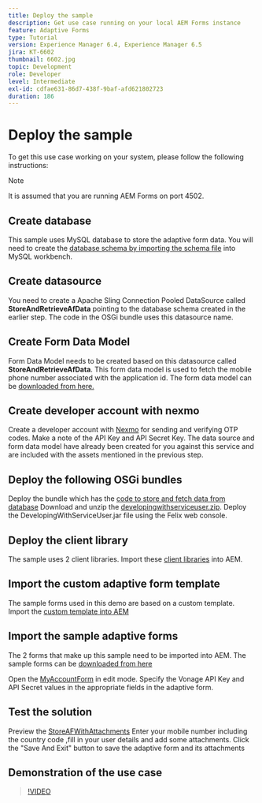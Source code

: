 ```yaml
---
title: Deploy the sample
description: Get use case running on your local AEM Forms instance
feature: Adaptive Forms
type: Tutorial
version: Experience Manager 6.4, Experience Manager 6.5
jira: KT-6602
thumbnail: 6602.jpg
topic: Development
role: Developer
level: Intermediate
exl-id: cdfae631-86d7-438f-9baf-afd621802723
duration: 186
---
```

# Deploy the sample

To get this use case working on your system, please follow the following instructions:

>[!NOTE]
>It is assumed that you are running AEM Forms on port 4502.


## Create database

This sample uses MySQL database to store the adaptive form data. You will need to create the [database schema by importing the schema file](assets/data-base-schema.sql) into MySQL workbench. 

## Create datasource

You need to create a Apache Sling Connection Pooled DataSource called **StoreAndRetrieveAfData** pointing to the  database schema created in the earlier step. The code in the OSGi bundle uses this datasource name.

## Create Form Data Model

Form Data Model needs to be created based on this datasource called **StoreAndRetrieveAfData**. This form data model is used to fetch the mobile phone number associated with the application id. The form data model can be [downloaded from here.](assets/2-Factor-Authentication-DataSource-and-FDM.zip)

## Create developer account with nexmo

Create a developer account with [Nexmo](https://dashboard.nexmo.com/) for sending and verifying OTP codes. Make a note of the API Key and API Secret Key. The data source and form data model have already been created for you against this service and are included with the assets mentioned in the previous step.

## Deploy the following OSGi bundles

Deploy the bundle which has the [code to store and fetch data from database](assets/SaveAndResume.core-1.0.0-SNAPSHOT.jar)
Download and unzip the [developingwithserviceuser.zip](https://experienceleague.adobe.com/docs/experience-manager-learn/assets/developingwithserviceuser.zip). 
Deploy the DevelopingWithServiceUser.jar file using the Felix web console.

## Deploy the client library

The sample uses 2 client libraries. Import these [client libraries](assets/store-af-with-attachments-client-lib.zip) into AEM.

## Import the custom adaptive form template

The sample forms used in this demo are based on a custom template. Import the [custom template into AEM](assets/custom-template-with-page-component.zip)

## Import the sample adaptive forms

The 2 forms that make up this sample need to be imported into AEM. The sample forms can be [downloaded from here](assets/sample-forms.zip)

Open the [MyAccountForm](http://localhost:4502/editor.html/content/forms/af/myaccountform.html) in edit mode. Specify the Vonage API Key and API Secret values  in the appropriate fields in the adaptive form.

## Test the solution

Preview the [StoreAFWithAttachments](http://localhost:4502/content/dam/formsanddocuments/storeafwithattachments/jcr:content?wcmmode=disabled)
Enter your mobile number including the country code ,fill in your user details and add some attachments. Click the "Save And Exit" button to save the adaptive form and its attachments


## Demonstration of the use case

>[!VIDEO](https://video.tv.adobe.com/v/327122?quality=12&learn=on)
